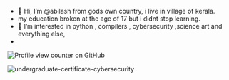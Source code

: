 - 👋 Hi, I’m @abilash  from gods own country, i live in village of kerala.
- my education broken at the age of 17 but i didnt stop learning. 
- 👀 I’m interested in python , compilers , cybersecurity ,science art and everything else,
- 

![Profile view counter on GitHub](https://komarev.com/ghpvc/?username=its-me-abi)

![undergraduate-certificate-cybersecurity](https://github.com/user-attachments/assets/c6f4f2d2-5186-4adf-9c26-e3a3fe27e4d0)


<!---
its-me-abi/its-me-abi is a ✨ special ✨ repository because its `README.md` (this file) appears on your GitHub profile.
You can click the Preview link to take a look at your changes.
--->
